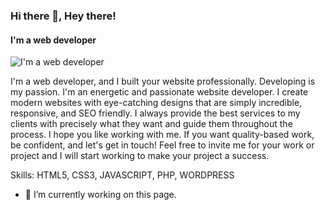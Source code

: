 ### Hi there 👋, Hey there!
#### I'm a web developer
![I'm a web developer](https://scontent.fdac148-1.fna.fbcdn.net/v/t39.30808-6/366371187_101528059716012_1818275371250047127_n.jpg?_nc_cat=111&ccb=1-7&_nc_sid=52f669&_nc_ohc=jNgcrI7BhdcAX-maujI&_nc_ht=scontent.fdac148-1.fna&oh=00_AfCKoQHSfMytxDVsK1N9Kz86nBb-Tp7kgTfMzsPaumL7bw&oe=6528DAA1)

I'm a web developer, and I built your website professionally. Developing is my passion. I'm an energetic and passionate website developer. I create modern websites with eye-catching designs that are simply incredible, responsive, and SEO friendly. I always provide the best services to my clients with precisely what they want and guide them throughout the process. I hope you like working with me. If you want quality-based work, be confident, and let's get in touch! Feel free to invite me for your work or project and I will start working to make your project a success.

Skills: HTML5, CSS3, JAVASCRIPT, PHP, WORDPRESS

- 🔭 I’m currently working on this page. 




